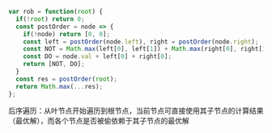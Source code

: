 ```javascript
var rob = function(root) {
  if(!root) return 0;
  const postOrder = node => {
    if(!node) return [0, 0];
    const left = postOrder(node.left), right = postOrder(node.right);
    const NOT = Math.max(left[0], left[1]) + Math.max(right[0], right[1]);
    const DO = node.val + left[0] + right[0];
    return [NOT, DO];
  }
  const res = postOrder(root);
  return Math.max(...res);
};
```

后序遍历：从叶节点开始遍历到根节点，当前节点可直接使用其子节点的计算结果（最优解），而各个节点是否被偷依赖于其子节点的最优解